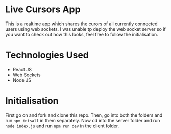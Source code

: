 # Live Cursors App
This is a realtime app which shares the curors of all currently connected users using web sockets. I was unable tp deploy the web socket server so if you want to check out how this looks, feel free to follow the initialisation.

# Technologies Used
- React JS
- Web Sockets
- Node JS

#  Initialisation
First go on and fork and clone this repo. Then, go into both the folders and run ```npm intsall``` in them separately. Now cd into the server folder and run ```node index.js``` and run ```npm run dev```  in the client folder.
